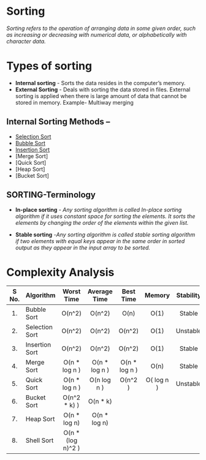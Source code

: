 # Sorting
*Sorting refers to the operation of arranging data in some given order, such as increasing or decreasing with numerical data, or alphabetically with character data.*


# Types of sorting 
- **Internal sorting** - Sorts the data resides in the computer’s memory.
- **External Sorting** - Deals with sorting the data stored in files. External sorting is applied when there is large amount of data that cannot be stored in memory. Example-          Multiway merging


## Internal Sorting Methods –
- [Selection Sort](https://github.com/nandanabhishek/Data-Structure/tree/main/Sorting/Selection%20Sort)
- [Bubble Sort](https://github.com/nandanabhishek/Data-Structure/tree/main/Sorting/Bubble%20Sort)
- [Insertion Sort](https://github.com/nandanabhishek/Data-Structure/tree/main/Sorting/Insertion%20Sort)
- [Merge Sort]
- [Quick Sort]
- [Heap Sort]
- [Bucket Sort]


## SORTING-Terminology

- **In-place sorting** - *Any sorting algorithm is called In-place sorting algorithm if it uses constant space for sorting the elements. It sorts the elements by changing the order of the elements within the given list.*

- **Stable sorting** -*Any sorting algorithm is called stable sorting algorithm if two elements with equal keys appear in the same order in sorted output as they appear in the input array to be sorted.* 


# Complexity Analysis
| S No. | Algorithm | Worst Time | Average Time | Best Time | Memory | Stability |
| :---: | :--- | :---: | :---: | :---: | :---: | :---: |
| 1. | Bubble Sort | O(n^2) | O(n^2) | O(n) | O(1) | Stable |
| 2. | Selection Sort | O(n^2) | O(n^2) | O(n^2) | O(1) | Unstable |
| 3. | Insertion Sort | O(n^2) | O(n^2) | O(n^2) | O(1) | Stable |
| 4. | Merge Sort | O(n * log n ) | O(n * log n ) | O(n * log n ) | O(n) | Stable |
| 5. | Quick Sort | O(n * log n ) | O(n log n ) | O(n^2 )  | O( log n ) | Unstable |
| 6. | Bucket Sort  | O(n^2 * k) ) | O(n * k) |  | | |
| 7. | Heap Sort  | O(n * log n) | O(n * log n) |  | | |
| 8. | Shell Sort  | O(n * (log n)^2 ) | |  | | |




